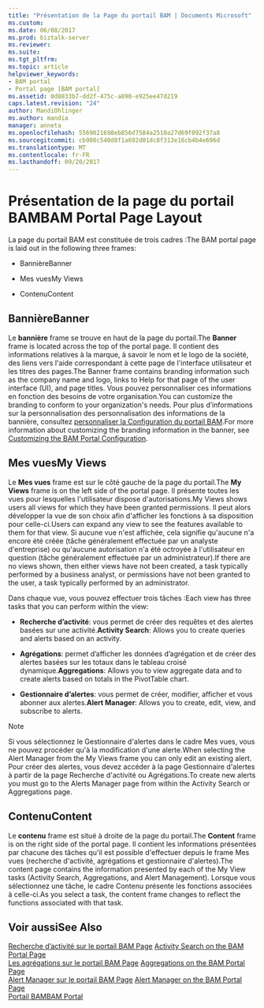 ```yaml
---
title: "Présentation de la Page du portail BAM | Documents Microsoft"
ms.custom: 
ms.date: 06/08/2017
ms.prod: biztalk-server
ms.reviewer: 
ms.suite: 
ms.tgt_pltfrm: 
ms.topic: article
helpviewer_keywords:
- BAM portal
- Portal page [BAM portal]
ms.assetid: 0d8833b7-dd2f-475c-a890-e925ee47d219
caps.latest.revision: "24"
author: MandiOhlinger
ms.author: mandia
manager: anneta
ms.openlocfilehash: 5569021698eb856d7584a2510a27d69f092f37a8
ms.sourcegitcommit: cb908c540d8f1a692d01dc8f313e16cb4b4e696d
ms.translationtype: MT
ms.contentlocale: fr-FR
ms.lasthandoff: 09/20/2017
---
```

# <a name="bam-portal-page-layout"></a><span data-ttu-id="83fd4-102">Présentation de la page du portail BAM</span><span class="sxs-lookup"><span data-stu-id="83fd4-102">BAM Portal Page Layout</span></span>
<span data-ttu-id="83fd4-103">La page du portail BAM est constituée de trois cadres :</span><span class="sxs-lookup"><span data-stu-id="83fd4-103">The BAM portal page is laid out in the following three frames:</span></span>  
  
-   <span data-ttu-id="83fd4-104">Bannière</span><span class="sxs-lookup"><span data-stu-id="83fd4-104">Banner</span></span>  
  
-   <span data-ttu-id="83fd4-105">Mes vues</span><span class="sxs-lookup"><span data-stu-id="83fd4-105">My Views</span></span>  
  
-   <span data-ttu-id="83fd4-106">Contenu</span><span class="sxs-lookup"><span data-stu-id="83fd4-106">Content</span></span>  
  
## <a name="banner"></a><span data-ttu-id="83fd4-107">Bannière</span><span class="sxs-lookup"><span data-stu-id="83fd4-107">Banner</span></span>  
 <span data-ttu-id="83fd4-108">Le **bannière** frame se trouve en haut de la page du portail.</span><span class="sxs-lookup"><span data-stu-id="83fd4-108">The **Banner** frame is located across the top of the portal page.</span></span> <span data-ttu-id="83fd4-109">Il contient des informations relatives à la marque, à savoir le nom et le logo de la société, des liens vers l'aide correspondant à cette page de l'interface utilisateur et les titres des pages.</span><span class="sxs-lookup"><span data-stu-id="83fd4-109">The Banner frame contains branding information such as the company name and logo, links to Help for that page of the user interface (UI), and page titles.</span></span> <span data-ttu-id="83fd4-110">Vous pouvez personnaliser ces informations en fonction des besoins de votre organisation.</span><span class="sxs-lookup"><span data-stu-id="83fd4-110">You can customize the branding to conform to your organization's needs.</span></span> <span data-ttu-id="83fd4-111">Pour plus d’informations sur la personnalisation des personnalisation des informations de la bannière, consultez [personnaliser la Configuration du portail BAM](../core/customizing-the-bam-portal-configuration.md).</span><span class="sxs-lookup"><span data-stu-id="83fd4-111">For more information about customizing the branding information in the banner, see [Customizing the BAM Portal Configuration](../core/customizing-the-bam-portal-configuration.md).</span></span>  
  
## <a name="my-views"></a><span data-ttu-id="83fd4-112">Mes vues</span><span class="sxs-lookup"><span data-stu-id="83fd4-112">My Views</span></span>  
 <span data-ttu-id="83fd4-113">Le **Mes vues** frame est sur le côté gauche de la page du portail.</span><span class="sxs-lookup"><span data-stu-id="83fd4-113">The **My Views** frame is on the left side of the portal page.</span></span> <span data-ttu-id="83fd4-114">Il présente toutes les vues pour lesquelles l'utilisateur dispose d'autorisations.</span><span class="sxs-lookup"><span data-stu-id="83fd4-114">My Views shows users all views for which they have been granted permissions.</span></span> <span data-ttu-id="83fd4-115">Il peut alors développer la vue de son choix afin d'afficher les fonctions à sa disposition pour celle-ci.</span><span class="sxs-lookup"><span data-stu-id="83fd4-115">Users can expand any view to see the features available to them for that view.</span></span> <span data-ttu-id="83fd4-116">Si aucune vue n'est affichée, cela signifie qu'aucune n'a encore été créée (tâche généralement effectuée par un analyste d'entreprise) ou qu'aucune autorisation n'a été octroyée à l'utilisateur en question (tâche généralement effectuée par un administrateur).</span><span class="sxs-lookup"><span data-stu-id="83fd4-116">If there are no views shown, then either views have not been created, a task typically performed by a business analyst, or permissions have not been granted to the user, a task typically performed by an administrator.</span></span>  
  
 <span data-ttu-id="83fd4-117">Dans chaque vue, vous pouvez effectuer trois tâches :</span><span class="sxs-lookup"><span data-stu-id="83fd4-117">Each view has three tasks that you can perform within the view:</span></span>  
  
-   <span data-ttu-id="83fd4-118">**Recherche d’activité**: vous permet de créer des requêtes et des alertes basées sur une activité.</span><span class="sxs-lookup"><span data-stu-id="83fd4-118">**Activity Search**: Allows you to create queries and alerts based on an activity.</span></span>  
  
-   <span data-ttu-id="83fd4-119">**Agrégations**: permet d’afficher les données d’agrégation et de créer des alertes basées sur les totaux dans le tableau croisé dynamique.</span><span class="sxs-lookup"><span data-stu-id="83fd4-119">**Aggregations**: Allows you to view aggregate data and to create alerts based on totals in the PivotTable chart.</span></span>  
  
-   <span data-ttu-id="83fd4-120">**Gestionnaire d’alertes**: vous permet de créer, modifier, afficher et vous abonner aux alertes.</span><span class="sxs-lookup"><span data-stu-id="83fd4-120">**Alert Manager**: Allows you to create, edit, view, and subscribe to alerts.</span></span>  
  
> [!NOTE]
>  <span data-ttu-id="83fd4-121">Si vous sélectionnez le Gestionnaire d'alertes dans le cadre Mes vues, vous ne pouvez procéder qu'à la modification d'une alerte.</span><span class="sxs-lookup"><span data-stu-id="83fd4-121">When selecting the Alert Manager from the My Views frame you can only edit an existing alert.</span></span> <span data-ttu-id="83fd4-122">Pour créer des alertes, vous devez accéder à la page Gestionnaire d'alertes à partir de la page Recherche d'activité ou Agrégations.</span><span class="sxs-lookup"><span data-stu-id="83fd4-122">To create new alerts you must go to the Alerts Manager page from within the Activity Search or Aggregations page.</span></span>  
  
## <a name="content"></a><span data-ttu-id="83fd4-123">Contenu</span><span class="sxs-lookup"><span data-stu-id="83fd4-123">Content</span></span>  
 <span data-ttu-id="83fd4-124">Le **contenu** frame est situé à droite de la page du portail.</span><span class="sxs-lookup"><span data-stu-id="83fd4-124">The **Content** frame is on the right side of the portal page.</span></span> <span data-ttu-id="83fd4-125">Il contient les informations présentées par chacune des tâches qu'il est possible d'effectuer depuis le frame Mes vues (recherche d'activité, agrégations et gestionnaire d'alertes).</span><span class="sxs-lookup"><span data-stu-id="83fd4-125">The content page contains the information presented by each of the My View tasks (Activity Search, Aggregations, and Alert Management).</span></span> <span data-ttu-id="83fd4-126">Lorsque vous sélectionnez une tâche, le cadre Contenu présente les fonctions associées à celle-ci.</span><span class="sxs-lookup"><span data-stu-id="83fd4-126">As you select a task, the content frame changes to reflect the functions associated with that task.</span></span>  
  
## <a name="see-also"></a><span data-ttu-id="83fd4-127">Voir aussi</span><span class="sxs-lookup"><span data-stu-id="83fd4-127">See Also</span></span>  
 <span data-ttu-id="83fd4-128">[Recherche d’activité sur le portail BAM Page](../core/activity-search-on-the-bam-portal-page.md) </span><span class="sxs-lookup"><span data-stu-id="83fd4-128">[Activity Search on the BAM Portal Page](../core/activity-search-on-the-bam-portal-page.md) </span></span>  
 <span data-ttu-id="83fd4-129">[Les agrégations sur le portail BAM Page](../core/aggregations-on-the-bam-portal-page.md) </span><span class="sxs-lookup"><span data-stu-id="83fd4-129">[Aggregations on the BAM Portal Page](../core/aggregations-on-the-bam-portal-page.md) </span></span>  
 <span data-ttu-id="83fd4-130">[Alert Manager sur le portail BAM Page](../core/alert-manager-on-the-bam-portal-page.md) </span><span class="sxs-lookup"><span data-stu-id="83fd4-130">[Alert Manager on the BAM Portal Page](../core/alert-manager-on-the-bam-portal-page.md) </span></span>  
 [<span data-ttu-id="83fd4-131">Portail BAM</span><span class="sxs-lookup"><span data-stu-id="83fd4-131">BAM Portal</span></span>](../core/bam-portal.md)